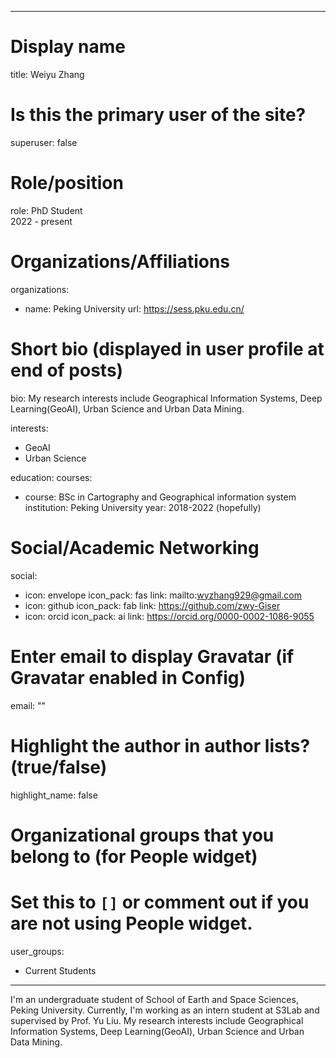 
---
# Display name
title: Weiyu Zhang

# Is this the primary user of the site?
superuser: false

# Role/position
role: PhD Student<br>2022 - present</br>

# Organizations/Affiliations
organizations:
- name: Peking University
  url: https://sess.pku.edu.cn/

# Short bio (displayed in user profile at end of posts)
bio: My research interests include Geographical Information Systems, Deep Learning(GeoAI), Urban Science and Urban Data Mining.

interests:
  - GeoAI
  - Urban Science


education:
  courses:
  - course: BSc in Cartography and Geographical information system
    institution: Peking University
    year: 2018-2022 (hopefully)


# Social/Academic Networking
social:
  - icon: envelope
    icon_pack: fas
    link: mailto:wyzhang929@gmail.com
  - icon: github
    icon_pack: fab
    link: https://github.com/zwy-Giser
  - icon: orcid
    icon_pack: ai
    link: https://orcid.org/0000-0002-1086-9055


# Enter email to display Gravatar (if Gravatar enabled in Config)
email: ""

# Highlight the author in author lists? (true/false)
highlight_name: false

# Organizational groups that you belong to (for People widget)
#   Set this to `[]` or comment out if you are not using People widget.
user_groups:
- Current Students
---
I'm an undergraduate student of School of Earth and  Space Sciences, Peking University.  Currently, I'm working as an intern student at S3Lab and supervised by Prof. Yu Liu. 
My research interests include Geographical Information Systems, Deep Learning(GeoAI), Urban Science and Urban Data Mining.
